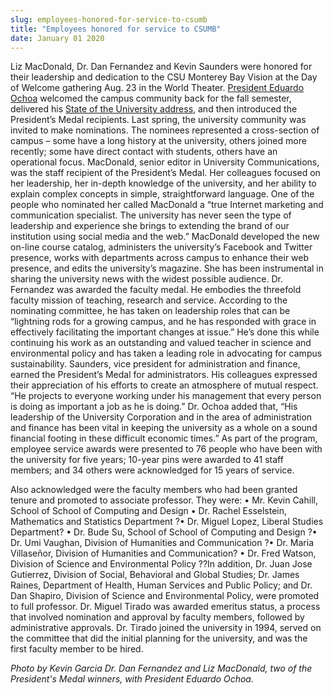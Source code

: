```yaml
---
slug: employees-honored-for-service-to-csumb
title: "Employees honored for service to CSUMB"
date: January 01 2020
---
```


<p>Liz MacDonald, Dr. Dan Fernandez and Kevin Saunders were honored for their leadership and dedication to the CSU Monterey Bay Vision at the Day of Welcome gathering Aug. 23 in the World Theater. <a href="http://president.csumb.edu/">President Eduardo Ochoa</a> welcomed the campus community back for the fall semester, delivered his <a href="http://president.csumb.edu/2012-president?s-welcome-address">State of the University address</a>, and then introduced the President’s Medal recipients. Last spring, the university community was invited to make nominations. The nominees represented a cross-section of campus – some have a long history at the university, others joined more recently; some have direct contact with students, others have an operational focus. MacDonald, senior editor in University Communications, was the staff recipient of the President’s Medal. Her colleagues focused on her leadership, her in-depth knowledge of the university, and her ability to explain complex concepts in simple, straightforward language. One of the people who nominated her called MacDonald a “true Internet marketing and communication specialist. The university has never seen the type of leadership and experience she brings to extending the brand of our institution using social media and the web.” MacDonald developed the new on-line course catalog, administers the university’s Facebook and Twitter presence, works with departments across campus to enhance their web presence, and edits the university’s magazine. She has been instrumental in sharing the university news with the widest possible audience. Dr. Fernandez was awarded the faculty medal. He embodies the threefold faculty mission of teaching, research and service. According to the nominating committee, he has taken on leadership roles that can be “lightning rods for a growing campus, and he has responded with grace in effectively facilitating the important changes at issue.” He’s done this while continuing his work as an outstanding and valued teacher in science and environmental policy and has taken a leading role in advocating for campus sustainability. Saunders, vice president for administration and finance, earned the President’s Medal for administrators. His colleagues expressed their appreciation of his efforts to create an atmosphere of mutual respect. “He projects to everyone working under his management that every person is doing as important a job as he is doing.” Dr. Ochoa added that, “His leadership of the University Corporation and in the area of administration and finance has been vital in keeping the university as a whole on a sound financial footing in these difficult economic times.” As part of the program, employee service awards were presented to 76 people who have been with the university for five years; 10-year pins were awarded to 41 staff members; and 34 others were acknowledged for 15 years of service.
</p><p>Also acknowledged were the faculty members who had been granted tenure and promoted to associate professor. They were: • Mr. Kevin Cahill, School of School of Computing and Design • Dr. Rachel Esselstein, Mathematics and Statistics Department ?• Dr. Miguel Lopez, Liberal Studies Department? • Dr. Bude Su, School of School of Computing and Design ?• Dr. Umi Vaughan, Division of Humanities and Communication ?• Dr. Maria Villaseñor, Division of Humanities and Communication? • Dr. Fred Watson, Division of Science and Environmental Policy ??In addition, Dr. Juan Jose Gutierrez, Division of Social, Behavioral and Global Studies; Dr. James Raines, Department of Health, Human Services and Public Policy; and Dr. Dan Shapiro, Division of Science and Environmental Policy, were promoted to full professor. Dr. Miguel Tirado was awarded emeritus status, a process that involved nomination and approval by faculty members, followed by administrative approvals. Dr. Tirado joined the university in 1994, served on the committee that did the initial planning for the university, and was the first faculty member to be hired.
</p><p><em>Photo by Kevin Garcia Dr. Dan Fernandez and Liz MacDonald, two of the President's Medal winners, with President Eduardo Ochoa. </em>
</p>
